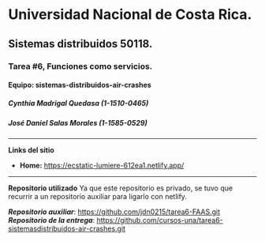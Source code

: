 # Universidad Nacional de Costa Rica.
## Sistemas distribuidos 50118.
### Tarea #6, Funciones como servicios.
#### Equipo: sistemas-distribuidos-air-crashes
##### Cynthia Madrigal Quedasa  (1-1510-0465)
##### José Daniel Salas Morales (1-1585-0529)
***
**Links del sitio**
* **Home:** https://ecstatic-lumiere-612ea1.netlify.app/
***
**Repositorio utilizado**
Ya que este repositorio es privado, se tuvo que recurrir a un repositorio auxiliar para ligarlo con netlify.

***Repositorio auxiliar***: https://github.com/jdn0215/tarea6-FAAS.git
***Repositorio de la entrega***: https://github.com/cursos-una/tarea6-sistemasdistribuidos-air-crashes.git

